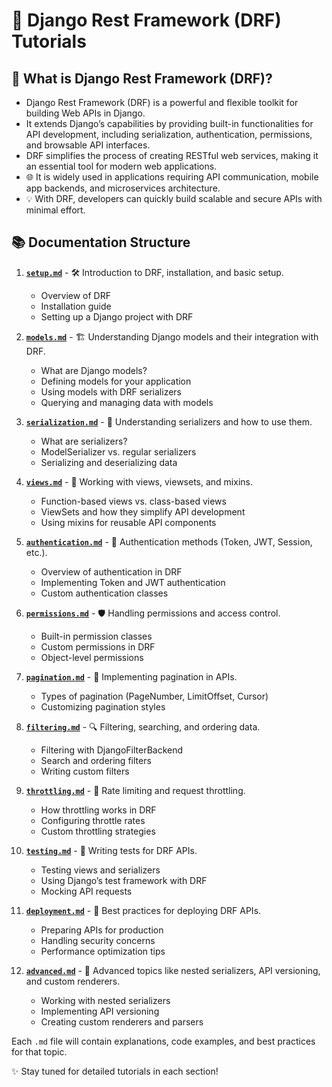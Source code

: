 # 🚀 Django Rest Framework (DRF) Tutorials

## 🤔 What is Django Rest Framework (DRF)?

- Django Rest Framework (DRF) is a powerful and flexible toolkit for building Web APIs in Django.
- It extends Django’s capabilities by providing built-in functionalities for API development, including serialization, authentication, permissions, and browsable API interfaces.
- DRF simplifies the process of creating RESTful web services, making it an essential tool for modern web applications.
- 🌐 It is widely used in applications requiring API communication, mobile app backends, and microservices architecture.
- 💡 With DRF, developers can quickly build scalable and secure APIs with minimal effort.

## 📚 Documentation Structure

1. **[`setup.md`](./setup.md)** - 🛠️ Introduction to DRF, installation, and basic setup.
   - Overview of DRF
   - Installation guide
   - Setting up a Django project with DRF

2. **[`models.md`](./models.md)** - 🏗️ Understanding Django models and their integration with DRF.
   - What are Django models?
   - Defining models for your application
   - Using models with DRF serializers
   - Querying and managing data with models
  
3. **[`serialization.md`](./serialization.md)** - 🔄 Understanding serializers and how to use them.
   - What are serializers?
   - ModelSerializer vs. regular serializers
   - Serializing and deserializing data

4. **[`views.md`](#)** - 👀 Working with views, viewsets, and mixins.
   - Function-based views vs. class-based views
   - ViewSets and how they simplify API development
   - Using mixins for reusable API components

5. **[`authentication.md`](#)** - 🔐 Authentication methods (Token, JWT, Session, etc.).
   - Overview of authentication in DRF
   - Implementing Token and JWT authentication
   - Custom authentication classes

6. **[`permissions.md`](#)** - 🛡️ Handling permissions and access control.
   - Built-in permission classes
   - Custom permissions in DRF
   - Object-level permissions

7. **[`pagination.md`](#)** - 📄 Implementing pagination in APIs.
   - Types of pagination (PageNumber, LimitOffset, Cursor)
   - Customizing pagination styles

8. **[`filtering.md`](#)** - 🔍 Filtering, searching, and ordering data.
   - Filtering with DjangoFilterBackend
   - Search and ordering filters
   - Writing custom filters

9. **[`throttling.md`](#)** - 🚦 Rate limiting and request throttling.
   - How throttling works in DRF
   - Configuring throttle rates
   - Custom throttling strategies

10. **[`testing.md`](#)** - 🧪 Writing tests for DRF APIs.
    - Testing views and serializers
    - Using Django’s test framework with DRF
    - Mocking API requests

11. **[`deployment.md`](#)** - 🚢 Best practices for deploying DRF APIs.
    - Preparing APIs for production
    - Handling security concerns
    - Performance optimization tips

12. **[`advanced.md`](#)** - 🌟 Advanced topics like nested serializers, API versioning, and custom renderers.
    - Working with nested serializers
    - Implementing API versioning
    - Creating custom renderers and parsers

Each `.md` file will contain explanations, code examples, and best practices for that topic.

✨ Stay tuned for detailed tutorials in each section!